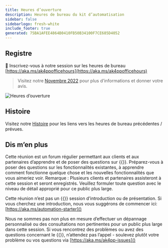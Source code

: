```yaml
---
title: Heures d’ouverture
description: Heures de bureau du kit d’automatisation
sidebar: false
sidebarlogo: fresh-white
include_footer: true
generated: 75BA1AFEE4864B0410FB50B34100F7CE685D4052
---
```


## Registre

<g-emoji class="g-emoji" alias="calendar" fallback-src="https://github.githubassets.com/images/icons/emoji/unicode/1f4c6.png">📆</g-emoji> Inscrivez-vous à notre session sur les heures de bureau [https://aka.ms/ak4ppofficehours](https://aka.ms/ak4ppofficehours)

> Visitez notre [Novembre 2022](/fr/office-hours/november-2022) pour plus d’informations et donner votre avis.

![Heures d’ouverture](/images/office-hours.png)

## Histoire

Visitez notre [Histoire](/fr/office-hours/history) pour les liens vers les heures de bureau précédentes / prévues.

## Dis m’en plus

Cette réunion est un forum régulier permettant aux clients et aux partenaires d’apprendre et de poser des questions sur {{<product-name>}}. Préparez-vous à poser des questions sur les fonctionnalités existantes, à apprendre comment fonctionne quelque chose et les nouvelles fonctionnalités que vous aimeriez voir. Remarque : Plusieurs clients et partenaires assisteront à cette session et seront enregistrés. Veuillez formuler toute question avec le niveau de détail approprié pour ce public plus large.

Cette réunion n’est pas un {{<product-name>}} session d’introduction ou de présentation. Si vous cherchez une introduction, nous vous suggérons de commencer ici: [https://aka.ms/automation-starter]()

Nous ne sommes pas non plus en mesure d’effectuer un dépannage personnalisé ou des consultations non pertinentes pour un public plus large dans cette session. Si vous rencontrez des problèmes ou avez des questions concernant le {{<product-name>}}, n’attendez pas l’appel - soulevez plutôt votre problème ou vos questions via [https://aka.ms/ak4pp-issues]()
